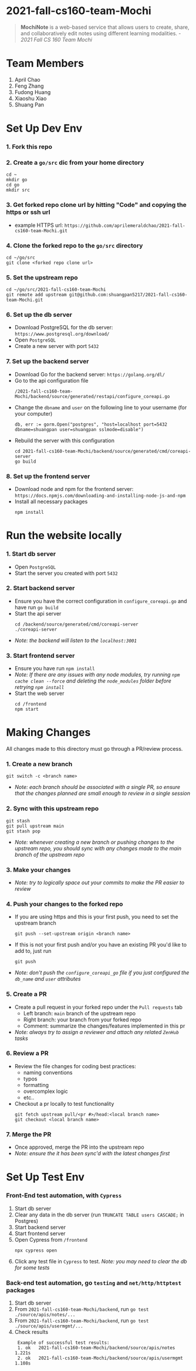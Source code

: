 # 2021-fall-cs160-team-Mochi

> **MochiNote** is a web-based service that allows users to create, share, and collaboratively edit notes using different learning modalities. - *2021 Fall CS 160 Team Mochi*

# Team Members

1. April Chao
2. Feng Zhang
3. Fudong Huang
4. Xiaoshu Xiao
5. Shuang Pan

# Set Up Dev Env

### 1. Fork this repo

### 2. Create a `go/src` dic from your home directory
```
cd ~
mkdir go
cd go
mkdir src
```

### 3. Get forked repo clone url by hitting "Code" and copying the https or ssh url
- example HTTPS url: `https://github.com/aprilemeraldchao/2021-fall-cs160-team-Mochi.git`

### 4. Clone the forked repo to the `go/src` directory
```
cd ~/go/src
git clone <forked repo clone url>
```

### 5. Set the upstream repo
```
cd ~/go/src/2021-fall-cs160-team-Mochi
git remote add upstream git@github.com:shuangpan5217/2021-fall-cs160-team-Mochi.git
```

### 6. Set up the db server
- Download PostgreSQL for the db server: `https://www.postgresql.org/download/`
- Open `PostgreSQL`
- Create a new server with port `5432`

### 7. Set up the backend server
- Download Go for the backend server: `https://golang.org/dl/`
- Go to the api configuration file
  ```
  /2021-fall-cs160-team-Mochi/backend/source/generated/restapi/configure_coreapi.go
  ```
- Change the `dbname` and `user` on the following line to your username (for your computer)
  ```
  db, err := gorm.Open("postgres", "host=localhost port=5432 dbname=shuangpan user=shuangpan sslmode=disable")
  ```
- Rebuild the server with this configuration
  ```
  cd 2021-fall-cs160-team-Mochi/backend/source/generated/cmd/coreapi-server
  go build
  ```

### 8. Set up the frontend server
- Download node and npm for the frontend server: `https://docs.npmjs.com/downloading-and-installing-node-js-and-npm`
- Install all necessary packages
  ```
  npm install
  ```

# Run the website locally

### 1. Start db server
- Open `PostgreSQL`
- Start the server you created with port `5432`

### 2. Start backend server
- Ensure you have the correct configuration in `configure_coreapi.go` and have run `go build`
- Start the api server
  ```
  cd /backend/source/generated/cmd/coreapi-server
  ./coreapi-server
  ```
- *Note: the backend will listen to the `localhost:3001`*

### 3. Start frontend server
- Ensure you have run `npm install`
- *Note: If there are any issues with any node modules, try running `npm cache clean --force` and deleting the `node_modules` folder before retrying `npm install`*
- Start the web server
  ```
  cd /frontend
  npm start
  ```


# Making Changes
All changes made to this directory must go through a PR/review process.
### 1. Create a new branch
```
git switch -c <branch name>
```
- *Note: each branch should be associated with a single PR, so ensure that the changes planned are small enough to review in a single session*

### 2. Sync with this upstream repo
```
git stash
git pull upstream main
git stash pop
```
- *Note: whenever creating a new branch or pushing changes to the upstream repo, you should sync with any changes made to the main branch of the upstream repo*

### 3. Make your changes
- *Note: try to logically space out your commits to make the PR easier to review*

### 4. Push your changes to the forked repo
- If you are using https and this is your first push, you need to set the upstream branch
  ```
  git push --set-upstream origin <branch name>
  ```
- If this is not your first push and/or you have an existing PR you'd like to add to, just run 
  ```
  git push
  ```
- *Note: don't push the `configure_coreapi_go` file if you just configured the `db_name` and `user` attributes*

### 5. Create a PR
- Create a pull request in your forked repo under the `Pull requests` tab
  - Left branch: `main` branch of the upstream repo
  - Right branch: your branch from your forked repo
  - Comment: summarize the changes/features implemented in this pr
- *Note: always try to assign a reviewer and attach any related `ZenHub` tasks*

### 6. Review a PR
- Review the file changes for coding best practices:
  - naming conventions
  - typos
  - formatting
  - overcomplex logic
  - etc..
- Checkout a pr locally to test functionality
  ```
  git fetch upstream pull/<pr #>/head:<local branch name>
  git checkout <local branch name>
  ```

### 7. Merge the PR
- Once approved, merge the PR into the upstream repo
- *Note: ensure the it has been sync'd with the latest changes first*

# Set Up Test Env

### Front-End test automation, with `Cypress`

1. Start db server
2. Clear any data in the db server (run `TRUNCATE TABLE users CASCADE;` in Postgres)
3. Start backend server
4. Start frontend server
5. Open Cypress from `/frontend`
   ```
   npx cypress open
   ```
6. Click any test file in `Cypress` to test.
   *Note: you may need to clear the db for some tests*

### Back-end test automation, go `testing` and `net/http/httptest` packages
1. Start db server
2. From `2021-fall-cs160-team-Mochi/backend`, run `go test ./source/apis/notes/...`
3. From `2021-fall-cs160-team-Mochi/backend`, run `go test ./source/apis/usermgmt/...`
4. Check results
   ```
    Example of successful test results:
    1. ok  	2021-fall-cs160-team-Mochi/backend/source/apis/notes	1.221s
    2. ok  	2021-fall-cs160-team-Mochi/backend/source/apis/usermgmt	1.108s
    ```
